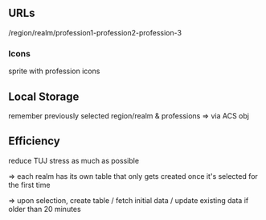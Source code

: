 ## URLs

/region/realm/profession1-profession2-profession-3

### Icons

sprite with profession icons

## Local Storage

remember previously selected region/realm & professions => via ACS obj

## Efficiency

reduce TUJ stress as much as possible

=> each realm has its own table that only gets created once it's selected for the first time

=> upon selection, create table / fetch initial data / update existing data if older than 20 minutes
